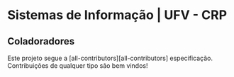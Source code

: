 # Sistemas de Informação | UFV - CRP

## Coladoradores

<!-- ALL-CONTRIBUTORS-LIST:START - Do not remove or modify this section -->
<!-- ALL-CONTRIBUTORS-LIST:END -->

Este projeto segue a [all-contributors][all-contributors] especificação. Contribuições de qualquer tipo são bem vindos!
